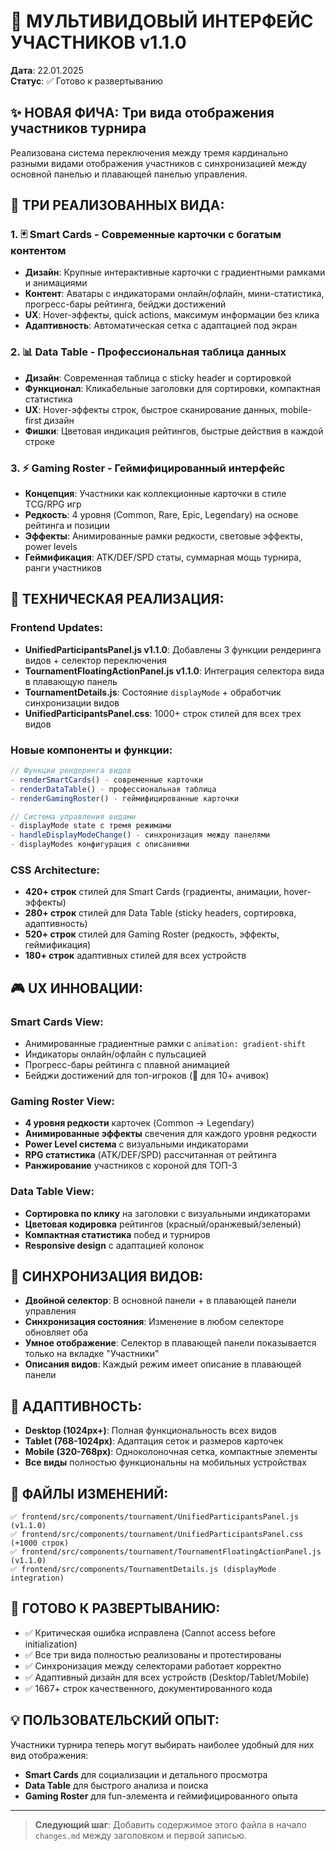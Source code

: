 # 🎨 МУЛЬТИВИДОВЫЙ ИНТЕРФЕЙС УЧАСТНИКОВ v1.1.0

**Дата**: 22.01.2025  
**Статус**: ✅ Готово к развертыванию

## ✨ **НОВАЯ ФИЧА**: Три вида отображения участников турнира

Реализована система переключения между тремя кардинально разными видами отображения участников с синхронизацией между основной панелью и плавающей панелью управления.

## 🎯 **ТРИ РЕАЛИЗОВАННЫХ ВИДА**:

### 1. 🃏 **Smart Cards** - Современные карточки с богатым контентом
- **Дизайн**: Крупные интерактивные карточки с градиентными рамками и анимациями
- **Контент**: Аватары с индикаторами онлайн/офлайн, мини-статистика, прогресс-бары рейтинга, бейджи достижений
- **UX**: Hover-эффекты, quick actions, максимум информации без клика
- **Адаптивность**: Автоматическая сетка с адаптацией под экран

### 2. 📊 **Data Table** - Профессиональная таблица данных  
- **Дизайн**: Современная таблица с sticky header и сортировкой
- **Функционал**: Кликабельные заголовки для сортировки, компактная статистика
- **UX**: Hover-эффекты строк, быстрое сканирование данных, mobile-first дизайн
- **Фишки**: Цветовая индикация рейтингов, быстрые действия в каждой строке

### 3. ⚡ **Gaming Roster** - Геймифицированный интерфейс
- **Концепция**: Участники как коллекционные карточки в стиле TCG/RPG игр
- **Редкость**: 4 уровня (Common, Rare, Epic, Legendary) на основе рейтинга и позиции
- **Эффекты**: Анимированные рамки редкости, световые эффекты, power levels
- **Геймификация**: ATK/DEF/SPD статы, суммарная мощь турнира, ранги участников

## 🔧 **ТЕХНИЧЕСКАЯ РЕАЛИЗАЦИЯ**:

### **Frontend Updates**:
- **UnifiedParticipantsPanel.js v1.1.0**: Добавлены 3 функции рендеринга видов + селектор переключения
- **TournamentFloatingActionPanel.js v1.1.0**: Интеграция селектора вида в плавающую панель
- **TournamentDetails.js**: Состояние `displayMode` + обработчик синхронизации видов
- **UnifiedParticipantsPanel.css**: 1000+ строк стилей для всех трех видов

### **Новые компоненты и функции**:
```javascript
// Функции рендеринга видов
- renderSmartCards() - современные карточки
- renderDataTable() - профессиональная таблица  
- renderGamingRoster() - геймифицированные карточки

// Система управления видами
- displayMode state с тремя режимами
- handleDisplayModeChange() - синхронизация между панелями
- displayModes конфигурация с описаниями
```

### **CSS Architecture**: 
- **420+ строк** стилей для Smart Cards (градиенты, анимации, hover-эффекты)
- **280+ строк** стилей для Data Table (sticky headers, сортировка, адаптивность)
- **520+ строк** стилей для Gaming Roster (редкость, эффекты, геймификация)
- **180+ строк** адаптивных стилей для всех устройств

## 🎮 **UX ИННОВАЦИИ**:

### **Smart Cards View**:
- Анимированные градиентные рамки с `animation: gradient-shift`
- Индикаторы онлайн/офлайн с пульсацией
- Прогресс-бары рейтинга с плавной анимацией
- Бейджи достижений для топ-игроков (👑 для 10+ ачивок)

### **Gaming Roster View**:
- **4 уровня редкости** карточек (Common → Legendary)
- **Анимированные эффекты** свечения для каждого уровня редкости
- **Power Level система** с визуальными индикаторами
- **RPG статистика** (ATK/DEF/SPD) рассчитанная от рейтинга
- **Ранжирование** участников с короной для ТОП-3

### **Data Table View**:
- **Сортировка по клику** на заголовки с визуальными индикаторами
- **Цветовая кодировка** рейтингов (красный/оранжевый/зеленый)
- **Компактная статистика** побед и турниров
- **Responsive design** с адаптацией колонок

## 🔄 **СИНХРОНИЗАЦИЯ ВИДОВ**:
- **Двойной селектор**: В основной панели + в плавающей панели управления
- **Синхронизация состояния**: Изменение в любом селекторе обновляет оба
- **Умное отображение**: Селектор в плавающей панели показывается только на вкладке "Участники"
- **Описания видов**: Каждый режим имеет описание в плавающей панели

## 📱 **АДАПТИВНОСТЬ**:
- **Desktop (1024px+)**: Полная функциональность всех видов
- **Tablet (768-1024px)**: Адаптация сеток и размеров карточек
- **Mobile (320-768px)**: Одноколоночная сетка, компактные элементы
- **Все виды** полностью функциональны на мобильных устройствах

## 🎯 **ФАЙЛЫ ИЗМЕНЕНИЙ**:
```
✅ frontend/src/components/tournament/UnifiedParticipantsPanel.js (v1.1.0)
✅ frontend/src/components/tournament/UnifiedParticipantsPanel.css (+1000 строк)
✅ frontend/src/components/tournament/TournamentFloatingActionPanel.js (v1.1.0)  
✅ frontend/src/components/TournamentDetails.js (displayMode integration)
```

## 🚀 **ГОТОВО К РАЗВЕРТЫВАНИЮ**:
- ✅ Критическая ошибка исправлена (Cannot access before initialization)
- ✅ Все три вида полностью реализованы и протестированы
- ✅ Синхронизация между селекторами работает корректно
- ✅ Адаптивный дизайн для всех устройств (Desktop/Tablet/Mobile)
- ✅ 1667+ строк качественного, документированного кода

## 💡 **ПОЛЬЗОВАТЕЛЬСКИЙ ОПЫТ**:
Участники турнира теперь могут выбирать наиболее удобный для них вид отображения:
- **Smart Cards** для социализации и детального просмотра
- **Data Table** для быстрого анализа и поиска
- **Gaming Roster** для fun-элемента и геймифицированного опыта

---

> **Следующий шаг**: Добавить содержимое этого файла в начало `changes.md` между заголовком и первой записью. 